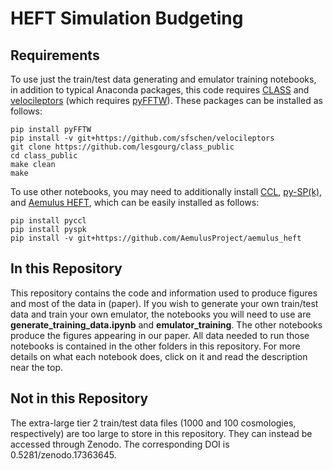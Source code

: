 # HEFT Simulation Budgeting
## Requirements
To use just the train/test data generating and emulator training notebooks, in addition to typical Anaconda packages, this code requires [CLASS](https://github.com/lesgourg/class_public) and [velocileptors](https://github.com/sfschen/velocileptors) (which requires [pyFFTW](https://hgomersall.github.io/pyFFTW/)). These packages can be installed as follows:
```
pip install pyFFTW
pip install -v git+https://github.com/sfschen/velocileptors
git clone https://github.com/lesgourg/class_public
cd class_public
make clean
make
```
To use other notebooks, you may need to additionally install [CCL](https://ccl.readthedocs.io/en/latest/index.html), [py-SP(k)](https://github.com/jemme07/pyspk), and [Aemulus HEFT](https://github.com/AemulusProject/aemulus_heft), which can be easily installed as follows:
```
pip install pyccl
pip install pyspk
pip install -v git+https://github.com/AemulusProject/aemulus_heft
```

## In this Repository
This repository contains the code and information used to produce figures and most of the data in (paper). If you wish to generate your own train/test data and train your own emulator, the notebooks you will need to use are **generate_training_data.ipynb** and **emulator_training**. The other notebooks produce the figures appearing in our paper. All data needed to run those notebooks is contained in the other folders in this repository. For more details on what each notebook does, click on it and read the description near the top. 

## Not in this Repository ##
The extra-large tier 2 train/test data files (1000 and 100 cosmologies, respectively) are too large to store in this repository. They can instead be accessed through Zenodo. The corresponding DOI is 0.5281/zenodo.17363645.
